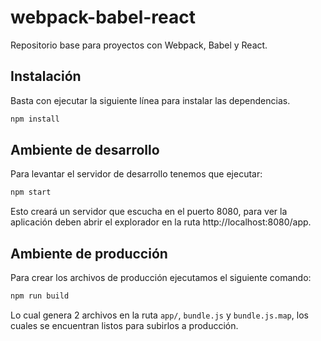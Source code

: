 # webpack-babel-react
Repositorio base para proyectos con Webpack, Babel y React.

## Instalación
Basta con ejecutar la siguiente línea para instalar las dependencias.
```bash
npm install
```

## Ambiente de desarrollo
Para levantar el servidor de desarrollo tenemos que ejecutar:
```bash
npm start
``` 
Esto creará un servidor que escucha en el puerto 8080, para ver la aplicación deben abrir el explorador en la ruta http://localhost:8080/app.

## Ambiente de producción
Para crear los archivos de producción ejecutamos el siguiente comando:
```bash
npm run build
```
Lo cual genera 2 archivos en la ruta `app/`, `bundle.js` y `bundle.js.map`, los cuales se encuentran listos para subirlos a producción.